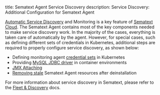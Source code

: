 title: Sematext Agent Service Discovery
description:   Service Discovery: Additional Configuration for Sematext Agent

[Automatic Service Discovery](https://sematext.com/docs/monitoring/autodiscovery/) and Monitoring is a key feature of [Sematext Cloud](https://sematext.com/cloud/). The Sematext Agent contains most of the key components needed to make service discovery work. In the majority of the cases, everything is taken care of automatically by the agent. However, for special cases, such as defining different sets of credentials in Kubernetes, additional steps are required to properly configure service discovery, as shown below:

- Defining monitoring agent [credential sets](./credential-sets) in Kubernetes
- Providing [MySQL JDBC driver](./mysql-driver) in container environments
- [JMX Attaching](https://sematext.com/docs/agents/sematext-agent/jmx-attaching/)
- [Removing stale](https://sematext.com/docs/agents/sematext-agent/autodisco/removing-stale-resources/) Sematext Agent resources after deinstallation

For more information about service discovery in Sematext, please refer to the [Fleet & Discovery](https://sematext.com/docs/fleet/) docs.
